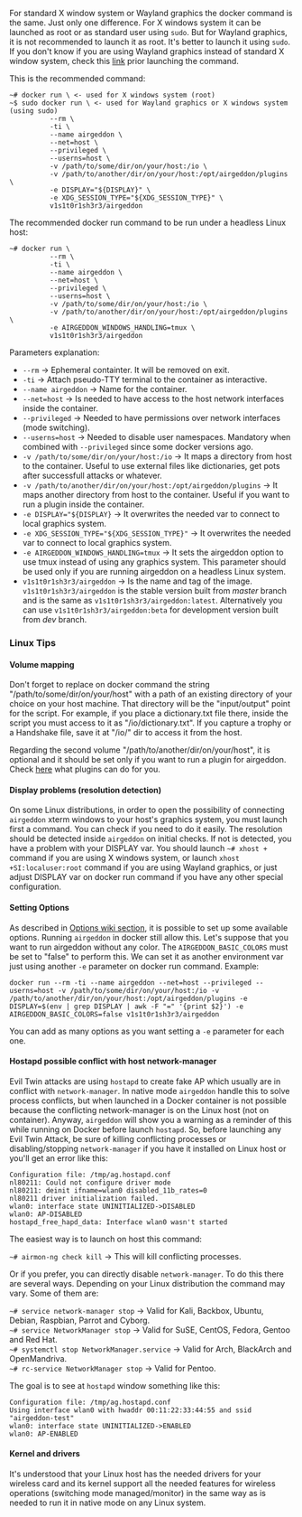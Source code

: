 For standard X window system or Wayland graphics the docker command is the same. Just only one difference. For X windows system it can be launched as root or as standard user using `sudo`. But for Wayland graphics, it is not recommended to launch it as root. It's better to launch it using `sudo`. If you don't know if you are using Wayland graphics instead of standard X window system, check this [link](https://github.com/v1s1t0r1sh3r3/airgeddon/wiki/Wayland) prior launching the command.

This is the recommended command:

```
~# docker run \ <- used for X windows system (root)
~$ sudo docker run \ <- used for Wayland graphics or X windows system (using sudo)
          --rm \
          -ti \
          --name airgeddon \
          --net=host \
          --privileged \
          --userns=host \
          -v /path/to/some/dir/on/your/host:/io \
          -v /path/to/another/dir/on/your/host:/opt/airgeddon/plugins \
          -e DISPLAY="${DISPLAY}" \
          -e XDG_SESSION_TYPE="${XDG_SESSION_TYPE}" \
          v1s1t0r1sh3r3/airgeddon
```

The recommended docker run command to be run under a headless Linux host:

```
~# docker run \
          --rm \
          -ti \
          --name airgeddon \
          --net=host \
          --privileged \
          --userns=host \
          -v /path/to/some/dir/on/your/host:/io \
          -v /path/to/another/dir/on/your/host:/opt/airgeddon/plugins \
          -e AIRGEDDON_WINDOWS_HANDLING=tmux \
          v1s1t0r1sh3r3/airgeddon
```

Parameters explanation:

 - `--rm` &#8594; Ephemeral containter. It will be removed on exit.
 - `-ti` &#8594; Attach pseudo-TTY terminal to the container as interactive.
 - `--name airgeddon` &#8594; Name for the container.
 - `--net=host` &#8594; Is needed to have access to the host network interfaces inside the container.
 - `--privileged` &#8594; Needed to have permissions over network interfaces (mode switching).
 - `--userns=host` &#8594; Needed to disable user namespaces. Mandatory when combined with `--privileged` since some docker versions ago.
 - `-v /path/to/some/dir/on/your/host:/io` &#8594; It maps a directory from host to the container. Useful to use external files like dictionaries, get pots after successfull attacks or whatever.
 - `-v /path/to/another/dir/on/your/host:/opt/airgeddon/plugins` &#8594; It maps another directory from host to the container. Useful if you want to run a plugin inside the container.
 - `-e DISPLAY="${DISPLAY}` &#8594; It overwrites the needed var to connect to local graphics system.
 - `-e XDG_SESSION_TYPE="${XDG_SESSION_TYPE}"` &#8594; It overwrites the needed var to connect to local graphics system.
 - `-e AIRGEDDON_WINDOWS_HANDLING=tmux` &#8594; It sets the airgeddon option to use tmux instead of using any graphics system. This parameter should be used only if you are running airgeddon on a headless Linux system.
 - `v1s1t0r1sh3r3/airgeddon` &#8594; Is the name and tag of the image. `v1s1t0r1sh3r3/airgeddon` is the stable version built from _master_ branch and is the same as `v1s1t0r1sh3r3/airgeddon:latest`. Alternatively you can use `v1s1t0r1sh3r3/airgeddon:beta` for development version built from _dev_ branch.

### Linux Tips

#### Volume mapping

Don't forget to replace on docker command the string "/path/to/some/dir/on/your/host" with a path of an existing directory of your choice on your host machine. That directory will be the "input/output" point for the script. For example, if you place a dictionary.txt file there, inside the script you must access to it as "/io/dictionary.txt". If you capture a trophy or a Handshake file, save it at "/io/" dir to access it from the host.

Regarding the second volume "/path/to/another/dir/on/your/host", it is optional and it should be set only if you want to run a plugin for airgeddon. Check [here](https://github.com/v1s1t0r1sh3r3/airgeddon/wiki/Plugins%20System) what plugins can do for you.

#### Display problems (resolution detection)

On some Linux distributions, in order to open the possibility of connecting `airgeddon` xterm windows to your host's graphics system, you must launch first a command. You can check if you need to do it easily. The resolution should be detected inside `airgeddon` on initial checks. If not is detected, you have a problem with your DISPLAY var. You should launch `~# xhost +` command if you are using X windows system, or launch `xhost +SI:localuser:root` command if you are using Wayland graphics, or just adjust DISPLAY var on docker run command if you have any other special configuration.

#### Setting Options

As described in [Options wiki section](https://github.com/v1s1t0r1sh3r3/airgeddon/wiki/Options), it is possible to set up some available options. Running `airgeddon` in docker still allow this. Let's suppose that you want to run airgeddon without any color. The `AIRGEDDON_BASIC_COLORS` must be set to "false" to perform this. We can set it as another environment var just using another `-e` parameter on docker run command. Example:

`docker run --rm -ti --name airgeddon --net=host --privileged --userns=host -v /path/to/some/dir/on/your/host:/io -v /path/to/another/dir/on/your/host:/opt/airgeddon/plugins -e DISPLAY=$(env | grep DISPLAY | awk -F "=" '{print $2}') -e AIRGEDDON_BASIC_COLORS=false v1s1t0r1sh3r3/airgeddon`

You can add as many options as you want setting a `-e` parameter for each one.

#### Hostapd possible conflict with host network-manager

Evil Twin attacks are using `hostapd` to create fake AP which usually are in conflict with `network-manager`. In native mode `airgeddon` handle this to solve process conflicts, but when launched in a Docker container is not possible because the conflicting network-manager is on the Linux host (not on container). Anyway, `airgeddon` will show you a warning as a reminder of this while running on Docker before launch `hostapd`. So, before launching any Evil Twin Attack, be sure of killing conflicting processes or disabling/stopping `network-manager` if you have it installed on Linux host or you'll get an error like this:

    Configuration file: /tmp/ag.hostapd.conf
    nl80211: Could not configure driver mode
    nl80211: deinit ifname=wlan0 disabled_11b_rates=0
    nl80211 driver initialization failed.
    wlan0: interface state UNINITIALIZED->DISABLED
    wlan0: AP-DISABLED 
    hostapd_free_hapd_data: Interface wlan0 wasn't started

The easiest way is to launch on host this command:

`~# airmon-ng check kill` &#8594; This will kill conflicting processes.

Or if you prefer, you can directly disable `network-manager`. To do this there are several ways. Depending on your Linux distribution the command may vary. Some of them are:

`~# service network-manager stop` &#8594; Valid for Kali, Backbox, Ubuntu, Debian, Raspbian, Parrot and Cyborg.<br/>
`~# service NetworkManager stop` &#8594; Valid for SuSE, CentOS, Fedora, Gentoo and Red Hat.<br/>
`~# systemctl stop NetworkManager.service` &#8594; Valid for Arch, BlackArch and OpenMandriva.<br/>
`~# rc-service NetworkManager stop` &#8594; Valid for Pentoo.<br/>

The goal is to see at `hostapd` window something like this:

    Configuration file: /tmp/ag.hostapd.conf
    Using interface wlan0 with hwaddr 00:11:22:33:44:55 and ssid "airgeddon-test"
    wlan0: interface state UNINITIALIZED->ENABLED
    wlan0: AP-ENABLED

#### Kernel and drivers

It's understood that your Linux host has the needed drivers for your wireless card and its kernel support all the needed features for wireless operations (switching mode managed/monitor) in the same way as is needed to run it in native mode on any Linux system.